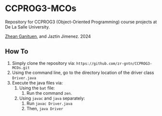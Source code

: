 # CCPROG3-MCOs

Repository for CCPROG3 (Object-Oriented Programming) course projects at De La Salle University.

[Zhean Ganituen](github.com/zr-gntn), and Jaztin Jimenez.
2024

## How To

1. Simply clone the repository via: `https://github.com/zr-gntn/CCPROG3-MCOs.git`
2. Using the command line, go to the directory location of the driver class `Driver.java`
3. Execute the java files via:
   1. Using the `bat` file:
      1. Run the command `zen`.
   2. Using `javac` and `java` separately:
      1. Run `javac Driver.java`
      2. Then, `java Driver`
